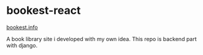 # bookest-react
[bookest.info](https://bookest.info/)

A book library site i developed with my own idea. This repo is backend part with django.
